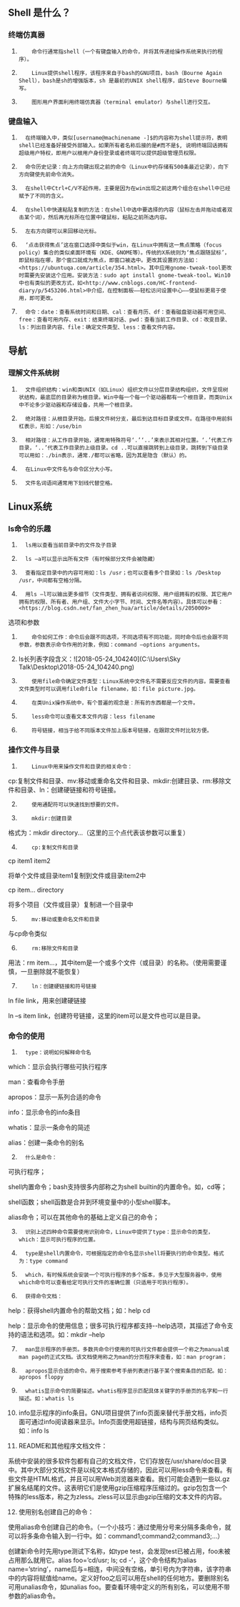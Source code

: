 ## Shell 是什么？

### 终端仿真器

1.         命令行通常指shell（一个有键盘输入的命令，并将其传递给操作系统来执行的程序）。

2.         Linux提供shell程序，该程序来自于bash的GNU项目，bash（Bourne Again Shell），bash是sh的增强版本，sh 是最初的UNIX shell程序，由Steve Bourne编写。

3.         图形用户界面利用终端仿真器（terminal emulator）与shell进行交互。

### 键盘输入

1.       在终端输入中，类似[username@machinename -]$的内容称为shell提示符，表明shell已经准备好接受外部输入。如果所有者名称后接的是#而不是$, 说明终端回话拥有超级用户特权，即用户以根用户身份登录或者终端可以提供超级管理员权限。

2.       命令历史记录：向上方向键出现之前的命令（Linux中约存储有500条最近记录），向下方向键使先前命令消失。

3.       在shell中Ctrl+C/V不起作用，主要是因为在win出现之前这两个组合在shell中已经赋予了不同的含义。

4.       在shell中快速粘贴复制的方法：在shell中选中要选择的内容（鼠标左击并拖动或者双击某个词），然后再光标所在位置中键鼠标，粘贴之前所选内容。

5.       左右方向键可以来回移动光标。

6.       ‘点击获得焦点’这在窗口选择中类似于win，在Linux中拥有这一焦点策略（focus policy）集合的类似桌面环境有（KDE、GNOME等）。传统的X系统则为‘焦点跟随鼠标’，即鼠标指在哪，那个窗口就成为焦点，即窗口被选中。更改其设置的方法如：<https://ubuntuqa.com/article/354.html>。其中应用gnome-tweak-tool更改时需要先安装这个应用。安装方法：sudo apt install gnome-tweak-tool。Win10中也有类似的更改方式，如<http://www.cnblogs.com/HC-frontend-diary/p/5453206.html>中介绍，在控制面板——轻松访问设置中心——使鼠标更易于使用，即可更改。

7.       命令：date：查看系统时间和日期、cal：查看月历、df：查看磁盘驱动器可用空间、free：查看可用内存、exit：结束终端对话、pwd：查看当前工作目录、cd：改变目录、ls：列出目录内容、file：确定文件类型、less：查看文件内容。

## 导航

### 理解文件系统树

1.       文件组织结构：win和类UNIX（如Linux）组织文件以分层目录结构组织，文件呈现树状结构，最底层的目录称为根目录。Win中每一个每一个驱动器都有一个根目录，而类Unix中不论多少驱动器和存储设备，共用一个根目录。

2.       绝对路径：从根目录开始，后接文件树分支，最后到达目标目录或文件。在路径中用前斜杠表示，形如：/use/bin

3.       相对路径：从工作目录开始，通常用特殊符号‘.’‘..’来表示其相对位置。‘.’代表工作目录，‘..’代表工作目录的上级目录。cd ..可以直接跳转到上级目录，跳转到下级目录可以用如：./bin表示，通常./都可以省略，因为其是隐含（默认）的。

4.       在Linux中文件名与命令区分大小写。

5.       文件名词语间通常用下划线代替空格。

## Linux系统

### ls命令的乐趣

1.       ls用以查看当前目录中的文件及子目录

2.       ls –a可以显示出所有文件（有时候部分文件会被隐藏）

3.       查看指定目录中的内容可用如：ls /usr；也可以查看多个目录如：ls /Desktop /usr，中间都有空格分隔。

4.       用ls –l可以输出更多细节（文件类型、拥有者访问权限、用户组拥有的权限、其它用户拥有的权限、所有者、用户组、文件大小字节、时间、文件名等内容）。具体可以参看：<https://blog.csdn.net/fan_zhen_hua/article/details/2050009>

选项和参数

1.         命令如何工作：命令后会跟不同选项，不同选项有不同功能，同时命令后也会跟不同参数，参数表示命令作用的对象，例如：command –options arguments。

2. ls长列表字段含义：![2018-05-24_104240](C:\Users\Sky Talk\Desktop\2018-05-24_104240.png)                                      

3.         使用file命令确定文件类型：Linux系统中文件名不需要反应文件的内容。需要查看文件类型时可以调用file命file filename，如：file picture.jpg。

4.         在类Unix操作系统中，有个普遍的观念是：所有的东西都是一个文件。

5.         less命令可以查看文本文件内容：less filename

6.         符号链接，相当于给不同版本文件加上版本号链接，在跟踪文件时比较方便。

### 操作文件与目录

1.         Linux中用来操作文件和目录的相关命令：

cp:复制文件和目录、mv:移动或重命名文件和目录、mkdir:创建目录、rm:移除文件和目录、ln：创建硬链接和符号链接。

2.         使用通配符可以快速找到想要的文件。

3.         mkdir:创建目录

格式为：mkdir directory…（这里的三个点代表该参数可以重复）

4.         cp:复制文件和目录

cp item1 item2

将单个文件或目录item1复制到文件或目录item2中

cp item… directory

将多个项目（文件或目录）复制进一个目录中

5.         mv:移动或重命名文件和目录

与cp命令类似

6.         rm:移除文件和目录

用法：rm item…，其中item是一个或多个文件（或目录）的名称。（使用需要谨慎，一旦删除就不能恢复）

7.         ln：创建硬链接和符号链接

ln file link，用来创建硬链接

ln –s item link，创建符号链接，这里的item可以是文件也可以是目录。

### 命令的使用

1.       type：说明如何解释命令名

which：显示会执行哪些可执行程序

man：查看命令手册

apropos：显示一系列合适的命令

info：显示命令的info条目

whatis：显示一条命令的简述

alias：创建一条命令的别名

2.       什么是命令：

可执行程序；

shell内置命令；bash支持很多内部称之为shell builtin的内置命令。如，cd等；

shell函数；shell函数是合并到环境变量中的小型shell脚本。

alias命令；可以在其他命令的基础上定义自己的命令；

3.       识别上述四种命令需要使用识别命令，Linux中提供了type：显示命令的类型，which：显示可执行程序的位置。

4.       type是shell内置命令，可根据指定的命令名显示shell将要执行的命令类型。格式为：type command

5.       which，有时候系统会安装一个可执行程序的多个版本，多见于大型服务器中，使用which命令可以查看给定可执行文件的准确位置（只适用于可执行程序）。

6.       获得命令文档：

help：获得shell内置命令的帮助文档；如：help cd

help：显示命令的使用信息；很多可执行程序都支持--help选项，其描述了命令支持的语法和选项。如：mkdir –help

7.       man显示程序的手册页。多数共命令行使用的可执行文件都会提供一个称之为manual或man page的正式文档。该文档使用称之为man的分页程序来查看，如：man program；

8.       apropos显示合适的命令。用于搜索参考手册列表进行基于某个搜索条目的匹配。如：apropos floppy

9.       whatis显示命令的简要描述。whatis程序显示匹配具体关键字的手册页的名字和一行描述。如：whatis ls

10.   info显示程序的info条目。GNU项目提供了info页面来替代手册文档，info页面可通过info阅读器来显示。Info页面使用超链接，结构与网页结构类似。如：info ls

11.   README和其他程序文档文件：

系统中安装的很多软件包都有自己的文档文件，它们存放在/usr/share/doc目录中。其中大部分文档文件是以纯文本格式存储的，因此可以用less命令来查看。有些文件是HTML格式，并且可以用Web浏览器来查看。我们可能会遇到一些以.gz扩展名结尾的文件。这表明它们是使用gzip压缩程序压缩过的。gzip包包含一个特殊的less版本，称之为zless。zless可以显示由gzip压缩的文本文件的内容。

12.   使用别名创建自己的命令：

使用alias命令创建自己的命令。（一个小技巧：通过使用分号来分隔多条命令，就可以将多条命令输入到一行中。如：command1;command2;command3;…）

创建新命令时先用type测试下名称，如type test，会发现test已被占用，foo未被占用那么就用它。alias foo=’cd/usr; ls; cd -’，这个命令结构为alias name=’string’，name后与=相连，中间没有空格，单引号内为字符串，该字符串中的内容将赋值给name。定义好foo之后可以用在shell的任何地方。要删除别名可用unalias命令，如unalias foo。要查看环境中定义的所有别名，可以使用不带参数的alias命令。